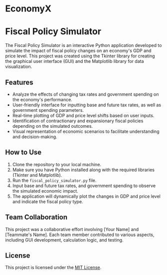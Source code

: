 # EconomyX

# Fiscal Policy Simulator

The Fiscal Policy Simulator is an interactive Python application developed to simulate the impact of fiscal policy changes on an economy's GDP and price level. This project was created using the Tkinter library for creating the graphical user interface (GUI) and the Matplotlib library for data visualization.

## Features

- Analyze the effects of changing tax rates and government spending on the economy's performance.
- User-friendly interface for inputting base and future tax rates, as well as government spending parameters.
- Real-time plotting of GDP and price level shifts based on user inputs.
- Identification of contractionary and expansionary fiscal policies depending on the simulated outcomes.
- Visual representation of economic scenarios to facilitate understanding and decision-making.

## How to Use

1. Clone the repository to your local machine.
2. Make sure you have Python installed along with the required libraries (Tkinter and Matplotlib).
3. Run the `fiscal_policy_simulator.py` file.
4. Input base and future tax rates, and government spending to observe the simulated economic impact.
5. The application will dynamically plot the changes in GDP and price level and indicate the fiscal policy type.

## Team Collaboration

This project was a collaborative effort involving [Your Name] and [Teammate's Name]. Each team member contributed to various aspects, including GUI development, calculation logic, and testing.

## License

This project is licensed under the [MIT License](LICENSE).
